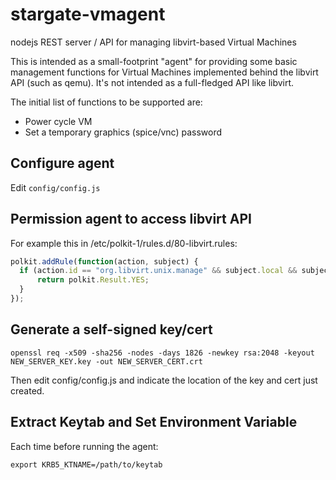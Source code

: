 # stargate-vmagent
nodejs REST server / API for managing libvirt-based Virtual Machines

This is intended as a small-footprint "agent" for providing some
basic management functions for Virtual Machines 
implemented behind the libvirt API (such as qemu). It's not intended as a 
full-fledged API like libvirt.

The initial list of functions to be supported are:
* Power cycle VM
* Set a temporary graphics (spice/vnc) password


## Configure agent

Edit `config/config.js`

## Permission agent to access libvirt API

For example this in /etc/polkit-1/rules.d/80-libvirt.rules:

```javascript
polkit.addRule(function(action, subject) {
  if (action.id == "org.libvirt.unix.manage" && subject.local && subject.active && subject.user == "xyz") {
      return polkit.Result.YES;
  }
});
```

## Generate a self-signed key/cert
```
openssl req -x509 -sha256 -nodes -days 1826 -newkey rsa:2048 -keyout NEW_SERVER_KEY.key -out NEW_SERVER_CERT.crt
```

Then edit config/config.js and indicate the location of the key and cert just created.

## Extract Keytab and Set Environment Variable

Each time before running the agent:

```
export KRB5_KTNAME=/path/to/keytab
```

